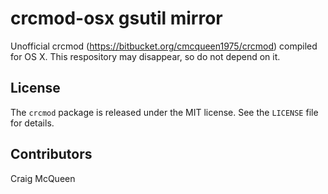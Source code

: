 # crcmod-osx gsutil mirror

Unofficial crcmod (https://bitbucket.org/cmcqueen1975/crcmod) compiled for OS X.
This respository may disappear, so do not depend on it.

## License

The `crcmod` package is released under the MIT license. See the `LICENSE`
file for details.

## Contributors

Craig McQueen
